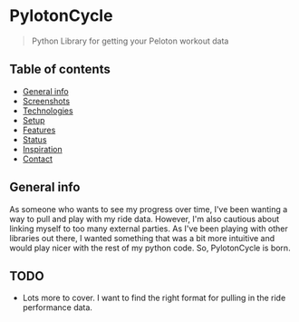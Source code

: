 # PylotonCycle
> Python Library for getting your Peloton workout data

## Table of contents
* [General info](#general-info)
* [Screenshots](#screenshots)
* [Technologies](#technologies)
* [Setup](#setup)
* [Features](#features)
* [Status](#status)
* [Inspiration](#inspiration)
* [Contact](#contact)

## General info
As someone who wants to see my progress over time, I've been wanting a way
to pull and play with my ride data. However, I'm also cautious about linking
myself to too many external parties. As I've been playing with other libraries
out there, I wanted something that was a bit more intuitive and would play
nicer with the rest of my python code. So, PylotonCycle is born.

## TODO
* Lots more to cover. I want to find the right format for pulling in the
ride performance data.
